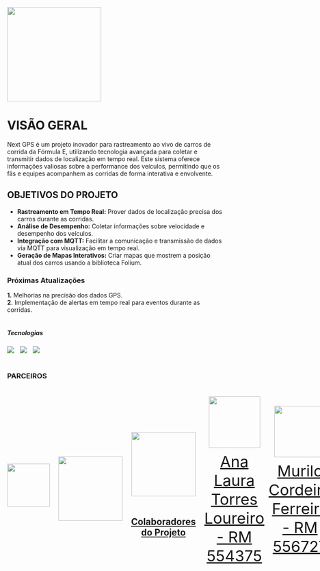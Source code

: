 <img src="https://github.com/mareasea/gs-web/assets/136378912/0b0af4a1-55d6-415a-ba3a-4194c90dc2a7"  width="220px"> 

# VISÃO GERAL
<p> Next GPS é um projeto inovador para rastreamento ao vivo de carros de corrida da Fórmula E, utilizando tecnologia avançada para coletar e transmitir dados de localização em tempo real. Este sistema oferece informações valiosas sobre a performance dos veículos, permitindo que os fãs e equipes acompanhem as corridas de forma interativa e envolvente. </p>

## OBJETIVOS DO PROJETO
- **Rastreamento em Tempo Real:** Prover dados de localização precisa dos carros durante as corridas.
- **Análise de Desempenho:** Coletar informações sobre velocidade e desempenho dos veículos.
- **Integração com MQTT:** Facilitar a comunicação e transmissão de dados via MQTT para visualização em tempo real.
- **Geração de Mapas Interativos:** Criar mapas que mostrem a posição atual dos carros usando a biblioteca Folium.

### Próximas Atualizações
**1.** Melhorias na precisão dos dados GPS.<br>
**2.** Implementação de alertas em tempo real para eventos durante as corridas.<br>
<br>

##### Tecnologias
<a href="https://www.arduino.cc/" target="_blank" style="margin-right:10px"><img src="https://img.shields.io/badge/Arduino-00979D?style=for-the-badge&logo=Arduino&logoColor=white&labelColor=black"></a>
<a href="https://www.python.org/" target="_blank" style="margin-right:10px"><img src="https://img.shields.io/badge/Python-3776AB?style=for-the-badge&logo=Python&logoColor=white&labelColor=black"></a>
<a href="https://www.eclipse.org/paho/clients/java/" target="_blank" style="margin-right:10px"><img src="https://img.shields.io/badge/MQTT-FFB030?style=for-the-badge&logo=MQTT&logoColor=white&labelColor=black"></a>
<br> <br>

### PARCEIROS
<div style="display: flex; justify-content: space-between; align-items: center;">
<a href="https://www.grandepremio.com.br/" target="_blank" style="text-align: center; margin-right: 10px;">
<img loading="lazy" src=https://github.com/mareasea/gs-web/assets/136378912/87836721-5822-49e5-aaea-0414226b7c6c width="100px"
</a><br>
<br>
<div style="display: flex; justify-content: space-between; align-items: center;">
<a href="https://www.fiap.com.br" target="_blank" style="text-align: center; margin-right: 10px;">
<img loading="lazy" src=https://github.com/mareasea/.github/assets/136378912/8eca5082-4fc2-417d-a5c6-2160af8069f3 width="150px"
</a>
<br>
<div style="display: flex; justify-content: space-between; align-items: center;">
<a href="https://www.mahindraracing.com/" target="_blank" style="text-align: center; margin-right: 10px;">
<img loading="lazy" src=https://github.com/mareasea/gs-web/assets/136378912/2a83e492-76ac-4717-8e2b-ff4eebaec570 width="150px"
</a><br> <br>

## Colaboradores do Projeto
<div style="display: flex; justify-content: space-between; align-items: center;">
<a href="https://github.com/AnaTorresLoureiro" target="_blank" style="text-align: center; margin-right: 10px;">
<img loading="lazy" src="https://avatars.githubusercontent.com/AnaTorresLoureiro" width=120>
<p style="font-size:min(2vh, 36px); margin-top: 10px;">Ana Laura Torres Loureiro - RM 554375</p>
</a>
<a href="https://github.com/MuriloCngp" target="_blank" style="text-align: center; margin-right: 10px;">
<img loading="lazy" src="https://avatars.githubusercontent.com/MuriloCngp" width=120>
<p style="font-size:min(2vh, 36px); margin-top: 10px;">Murilo Cordeiro Ferreira - RM 556727</p>
</a>
<a href="https://github.com/MateusLem" target="_blank" style="text-align: center; margin-right: 10px;">
<img loading="lazy" src="https://avatars.githubusercontent.com/MateusLem" width=120>
<p style="font-size:min(2vh, 36px); margin-top: 10px;">Mateus da Costa Leme - RM 557803</p>
</a>
<a href="https://github.com/Geronimo-augusto" target="_blank" style="text-align: center; margin-right: 10px;">
<img loading="lazy" src="https://avatars.githubusercontent.com/Geronimo-augusto" width=120>
<p style="font-size:min(2vh, 36px); margin-top: 10px;">Geronimo Augusto Nascimento Santos - RM 557170</p>
</a>
<a href="https://github.com/Vitorr-AF" target="_blank" style="text-align: center; margin-right: 10px;">
<img loading="lazy" src="https://avatars.githubusercontent.com/Vitorr-AF" width=120>
<p style="font-size:min(2vh, 36px); margin-top: 10px;">Vitor Augusto França de Oliveira - RM 555469</p>
</a>
</div>
